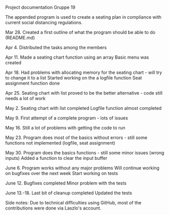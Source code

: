 Project documentation Gruppe 19

The appended program is used to create a seating plan in compliance with current social distancing regulations.

Mar 28.
Created a first outline of what the program should be able to do (README.md)

Apr 4.
Distributed the tasks among the members

Apr 11.
Made a seating chart function using an array
Basic menu was created

Apr 18.
Had problems with allocating memory for the seating chart - will try to change it to a list
Started working on the a logfile function
Seat assignment function done

Apr 25.
Seating chart with list proved to be the better alternative - code still needs a lot of work

May 2.
Seating chart with list completed
Logfile function almost completed

May 9.
First attempt of a complete program - lots of issues

May 16.
Still a lot of problems with getting the code to run

May 23.
Program does most of the basics without errors - still some functions not implemented (logfile, seat assignment)

May 30.
Program does the basics functions - still some minor issues (wrong inputs)
Added a function to clear the input buffer

June 6.
Program works without any major problems
Will continue working on bugfixes over the next week
Start working on tests

June 12.
Bugfixes completed
Minor problem with the tests

June 13.-18.
Last bit of cleanup completed
Updated the tests

Side notes:
Due to technical difficulties using GitHub, most of the contributions were done via Laszlo's account.